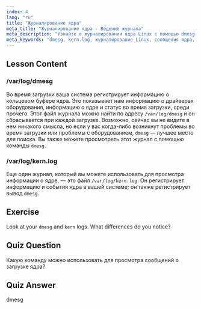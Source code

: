 ```yaml
---
index: 4
lang: "ru"
title: "Журналирование ядра"
meta_title: "Журналирование ядра - Ведение журнала"
meta_description: "Узнайте о журналировании ядра Linux с помощью dmesg и kern.log. Разберитесь с сообщениями о загрузке и проблемами с оборудованием. Изучите журналы ядра для получения системной информации."
meta_keywords: "dmesg, kern.log, журналирование Linux, сообщения ядра, журнал загрузки, учебник по Linux, руководство для начинающих"
---
```


## Lesson Content

### /var/log/dmesg

Во время загрузки ваша система регистрирует информацию о кольцевом буфере ядра. Это показывает нам информацию о драйверах оборудования, информацию о ядре и статус во время загрузки, среди прочего. Этот файл журнала можно найти по адресу `/var/log/dmesg` и он сбрасывается при каждой загрузке. Возможно, сейчас вы не видите в нем никакого смысла, но если у вас когда-либо возникнут проблемы во время загрузки или проблемы с оборудованием, `dmesg` — лучшее место для поиска. Вы также можете просмотреть этот журнал с помощью команды `dmesg`.

### /var/log/kern.log

Еще один журнал, который вы можете использовать для просмотра информации о ядре, — это файл `/var/log/kern.log`. Он регистрирует информацию и события ядра в вашей системе; он также регистрирует вывод `dmesg`.

## Exercise

Look at your `dmesg` and `kern` logs. What differences do you notice?

## Quiz Question

Какую команду можно использовать для просмотра сообщений о загрузке ядра?

## Quiz Answer

dmesg
